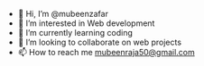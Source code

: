 - 👋 Hi, I’m @mubeenzafar
- 👀 I’m interested in Web development 
- 🌱 I’m currently learning coding
- 💞️ I’m looking to collaborate on web projects
- 📫 How to reach me mubeenraja50@gmail.com

<!---
mubeenzafar/mubeenzafar is a ✨ special ✨ repository because its `README.md` (this file) appears on your GitHub profile.
You can click the Preview link to take a look at your changes.
--->
